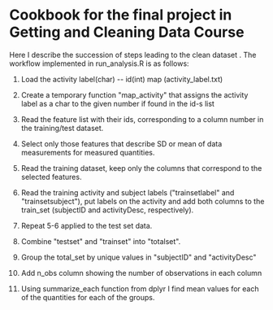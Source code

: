 # Cookbook for the final project in Getting and Cleaning Data Course

Here I describe the succession of steps leading to the clean dataset .
The workflow implemented in run_analysis.R is as follows:


1. Load the activity label(char) -- id(int) map (activity_label.txt)

2. Create a temporary function "map_activity" that assigns the activity label as a char to the given number if found in the id-s list

3. Read the feature list with their ids, corresponding to a column number in the training/test dataset.

4. Select only those features that describe SD or mean of data measurements for measured quantities.

5. Read the training dataset, keep only the columns that correspond to the selected features.

6. Read the training activity and subject labels ("trainsetlabel" and "trainsetsubject"), put labels on the activity and add both columns to the train_set (subjectID and activityDesc, respectively).

7. Repeat 5-6 applied to the test set data.

8. Combine "testset" and "trainset" into "totalset".

9. Group the total_set by unique values in "subjectID" and "activityDesc"

10. Add n_obs column showing the number of observations in each column

11. Using summarize_each function from dplyr I find mean values for each of the quantities for each of the groups.

